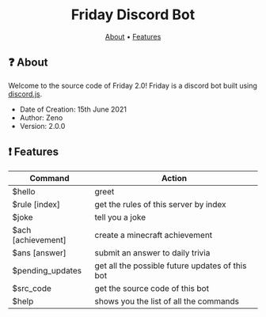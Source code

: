 <h1 align="center">
  <br>
  Friday Discord Bot
  <br>
</h1>

<p align="center">
  <a href="#-about">About</a>
  •
  <a href="#-features">Features</a>
</p>

## ❓ About
Welcome to the source code of Friday 2.0! Friday is a discord bot built using [discord.js](https://github.com/discordjs/discord.js).
- Date of Creation: 15th June 2021
- Author: Zeno
- Version: 2.0.0

## ❗ Features
| Command | Action |
| --- | --- |
| $hello | greet |
| $rule [index] | get the rules of this server by index |
| $joke | tell you a joke |
| $ach [achievement] | create a minecraft achievement |
| $ans [answer] | submit an answer to daily trivia |
| $pending_updates | get all the possible future updates of this bot |
| $src_code | get the source code of this bot |
| $help | shows you the list of all the commands |
